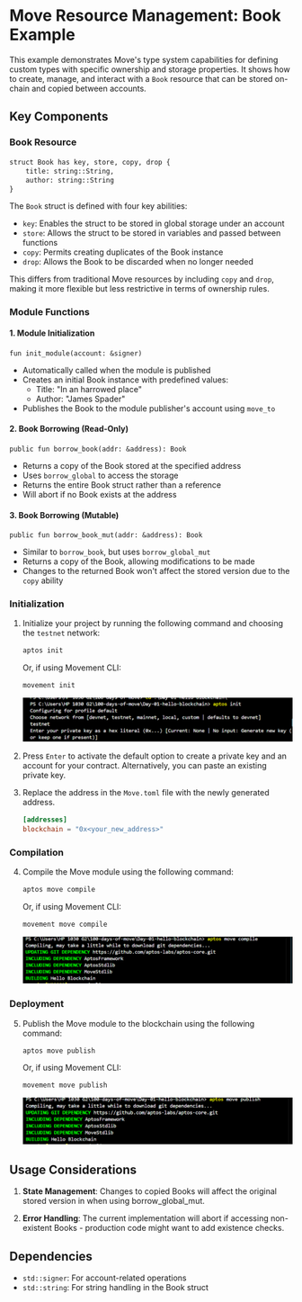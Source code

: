 # Move Resource Management: Book Example

This example demonstrates Move's type system capabilities for defining custom types with specific ownership and storage properties. It shows how to create, manage, and interact with a `Book` resource that can be stored on-chain and copied between accounts.

## Key Components

### Book Resource
```move
struct Book has key, store, copy, drop {
    title: string::String,
    author: string::String
}
```

The `Book` struct is defined with four key abilities:
- `key`: Enables the struct to be stored in global storage under an account
- `store`: Allows the struct to be stored in variables and passed between functions
- `copy`: Permits creating duplicates of the Book instance
- `drop`: Allows the Book to be discarded when no longer needed

This differs from traditional Move resources by including `copy` and `drop`, making it more flexible but less restrictive in terms of ownership rules.

### Module Functions

#### 1. Module Initialization
```move
fun init_module(account: &signer)
```
- Automatically called when the module is published
- Creates an initial Book instance with predefined values:
  - Title: "In an harrowed place"
  - Author: "James Spader"
- Publishes the Book to the module publisher's account using `move_to`

#### 2. Book Borrowing (Read-Only)
```move
public fun borrow_book(addr: &address): Book
```
- Returns a copy of the Book stored at the specified address
- Uses `borrow_global` to access the storage
- Returns the entire Book struct rather than a reference
- Will abort if no Book exists at the address

#### 3. Book Borrowing (Mutable)
```move
public fun borrow_book_mut(addr: &address): Book
```
- Similar to `borrow_book`, but uses `borrow_global_mut`
- Returns a copy of the Book, allowing modifications to be made
- Changes to the returned Book won't affect the stored version due to the `copy` ability


### Initialization

1. Initialize your project by running the following command and choosing the `testnet` network:

    ```sh
    aptos init
    ```

    Or, if using Movement CLI:

    ```sh
    movement init
    ```

    ![aptos init](screenshots/aptos_init.png)

2. Press `Enter` to activate the default option to create a private key and an account for your contract. Alternatively, you can paste an existing private key.

3. Replace the address in the `Move.toml` file with the newly generated address.

    ```toml
    [addresses]
    blockchain = "0x<your_new_address>"
    ```

### Compilation

4. Compile the Move module using the following command:

    ```sh
    aptos move compile
    ```

    Or, if using Movement CLI:

    ```sh
    movement move compile
    ```

    ![aptos move compile](screenshots/aptos_move_compile.png)

### Deployment

5. Publish the Move module to the blockchain using the following command:

    ```sh
    aptos move publish
    ```

    Or, if using Movement CLI:

    ```sh
    movement move publish
    ```

    ![aptos move publish](screenshots/aptos_move_publish.png)

## Usage Considerations

1. **State Management**: Changes to copied Books will affect the original stored version in when using borrow_global_mut.

3. **Error Handling**: The current implementation will abort if accessing non-existent Books - production code might want to add existence checks.

## Dependencies
- `std::signer`: For account-related operations
- `std::string`: For string handling in the Book struct
